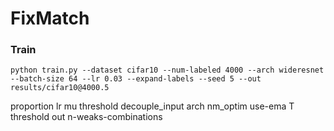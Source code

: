 # FixMatch

### Train
```
python train.py --dataset cifar10 --num-labeled 4000 --arch wideresnet --batch-size 64 --lr 0.03 --expand-labels --seed 5 --out results/cifar10@4000.5
```

proportion
lr
mu
threshold
decouple_input
arch
nm_optim
use-ema
T
threshold
out
n-weaks-combinations